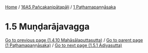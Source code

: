 
[Home](/) / [16A5 Pañcakanipātapāḷi](../../16A5.md) / [1 Paṭhamapaṇṇāsaka](../1.md)

# 1.5 Muṇḍarājavagga


[Go to previous page (1.4.10 Mahāsālaputtasutta)](1.4/1.4.10.md) / [Go to parent page (1 Paṭhamapaṇṇāsaka)](../1.md) / [Go to next page (1.5.1 Ādiyasutta)](1.5/1.5.1.md)


